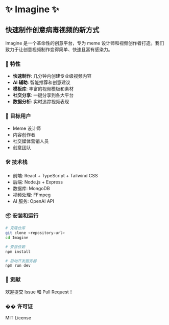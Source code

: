 # ✨ Imagine ✨

## 快速制作创意病毒视频的新方式

Imagine 是一个革命性的创意平台，专为 meme 设计师和视频创作者打造。我们致力于让创意视频制作变得简单、快速且富有感染力。

### 🚀 特性

- **快速制作**: 几分钟内创建专业级视频内容
- **AI 辅助**: 智能推荐和创意建议
- **模板库**: 丰富的视频模板和素材
- **社交分享**: 一键分享到各大平台
- **数据分析**: 实时追踪视频表现

### 🎯 目标用户

- Meme 设计师
- 内容创作者
- 社交媒体营销人员
- 创意团队

### 🛠️ 技术栈

- 前端: React + TypeScript + Tailwind CSS
- 后端: Node.js + Express
- 数据库: MongoDB
- 视频处理: FFmpeg
- AI 服务: OpenAI API

### 📦 安装和运行

```bash
# 克隆仓库
git clone <repository-url>
cd Imagine

# 安装依赖
npm install

# 启动开发服务器
npm run dev
```

### 🌟 贡献

欢迎提交 Issue 和 Pull Request！

### �� 许可证

MIT License 